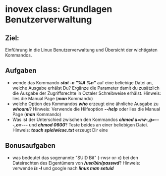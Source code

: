 # inovex class: Grundlagen Benutzerverwaltung

## Ziel:

Einführung in die Linux Benutzerverwaltung und Übersicht der wichtigsten Kommandos.


## Aufgaben

* wende das Kommando __*stat -c "%A %n"*__ auf eine beliebige Datei an, welche Ausgabe erhälst Du? Ergänze die Parameter damit du zusätzlich die Ausgabe der Zugriffsrechte in Octaler Schreibweise erhälst. Hinweis: lies die Manual Page (__*man*__ Kommando)
* welche Option des Kommandos __*who*__ erzeugt eine ähnliche Ausgabe zu __*whoami*__? Hinweis: Verwende die Hilfeoption __*--help*__ oder lies die Manual Page (__*man*__ Kommando)
* Was ist der Unterschied zwischen den Kommandos __*chmod u=rw-,g=---,o=---*__ und __*chmod 0600*__? Teste beides an einer beliebigen Datei. Hinweis: __*touch spielwiese.txt*__ erzeugt Dir eine


## Bonusaufgaben

* was bedeutet das sogenannte "SUID Bit" (-rwsr-xr-x) bei den Dateirechten des Eigentümers von __*/usr/bin/passwd*__? Hinweis: verwende __*ls -l*__ und google nach __*linux man setuid*__

